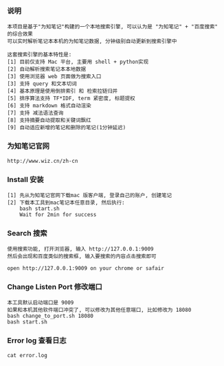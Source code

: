 
### 说明
```
本项目是基于"为知笔记"构建的一个本地搜索引擎, 可以认为是 "为知笔记" + "百度搜索" 的综合效果
可以实时解析笔记本本机的为知笔记数据, 分钟级别自动更新到搜索引擎中
```

```
这套搜索引擎的基本特性是:
[1] 目前仅支持 Mac 平台, 主要用 shell + python实现
[2] 自动解析搜索笔记本本地数据
[3] 使用浏览器 web 页面做为搜索入口
[3] 支持 query 和文本切词
[4] 基本原理是使用倒排索引 和 检索拉链归并
[5] 排序算法支持 TF*IDF, term 紧密度, 标题提权
[6] 支持 markdown 格式自动渲染
[7] 支持 减法语法查询
[8] 支持摘要自动提取和关键词飘红
[9] 自动适应新增的笔记和删除的笔记(1分钟延迟)
```

### 为知笔记官网
```
http://www.wiz.cn/zh-cn
```

### Install 安装
```
[1] 先从为知笔记官网下载mac 版客户端, 登录自己的账户, 创建笔记
[2] 下载本工具到mac笔记本任意目录, 然后执行:
    bash start.sh
    Wait for 2min for success
```

### Search 搜索
```
使用搜索功能, 打开浏览器, 输入 http://127.0.0.1:9009
然后会出现和百度类似的搜索框, 输入要搜索的内容点击搜索即可

open http://127.0.0.1:9009 on your chrome or safair
```

### Change Listen Port 修改端口
```
本工具默认启动端口是 9009
如果和本机其他软件端口冲突了, 可以修改为其他任意端口, 比如修改为 18080
bash change_to_port.sh 18080
bash start.sh
```

### Error log 查看日志
```
cat error.log
```
